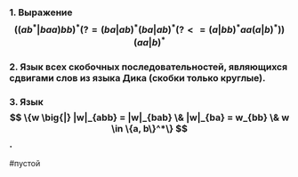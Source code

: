 ### 1. Выражение $$ ((ab^* | baa)bb)^*(? = (ba|ab)^* (ba|ab)^* (? <= (a|bb)^* aa(a|b)^*))(aa|b)^*$$

### 2. ﻿﻿﻿Язык всех скобочных последовательностей, являющихся сдвигами слов из языка Дика (скобки только круглые).
### 3. ﻿﻿﻿Язык $$ \{w \big{|} |w|_{abb} = |w|_{bab} \& |w|_{ba} = w_{bb} \& w \in \{a, b\}^*\} $$.

#пустой